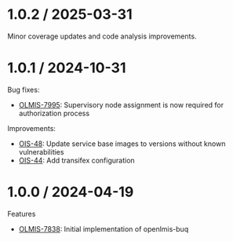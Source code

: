 1.0.2 / 2025-03-31
==================

Minor coverage updates and code analysis improvements.

1.0.1 / 2024-10-31
==================
Bug fixes:
* [OLMIS-7995](https://openlmis.atlassian.net/browse/OLMIS-7995): Supervisory node assignment is now required for authorization process

Improvements:
* [OIS-48](https://openlmis.atlassian.net/browse/OIS-48): Update service base images to versions without known vulnerabilities
* [OIS-44](https://openlmis.atlassian.net/browse/OIS-44): Add transifex configuration

1.0.0 / 2024-04-19
==================
Features
* [OLMIS-7838](https://openlmis.atlassian.net/browse/OLMIS-7838): Initial implementation of openlmis-buq
